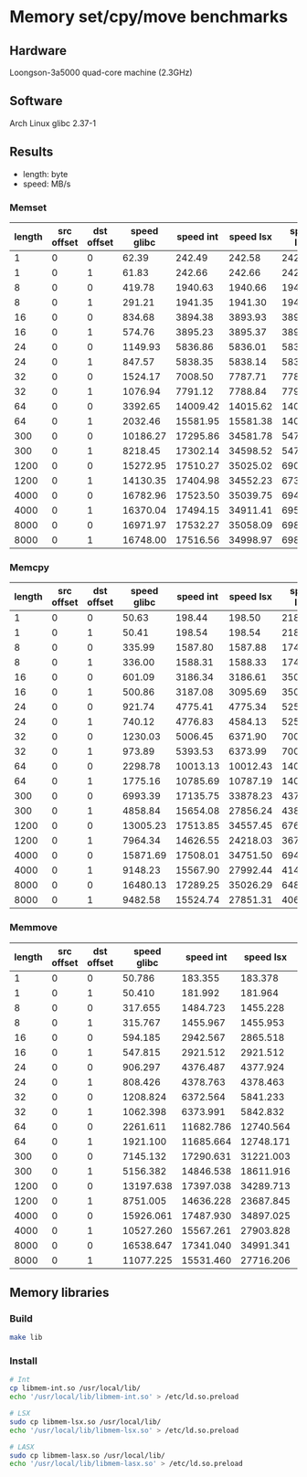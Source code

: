 # Memory set/cpy/move benchmarks

## Hardware

Loongson-3a5000 quad-core machine (2.3GHz)

## Software

Arch Linux glibc 2.37-1

## Results

* length: byte
* speed: MB/s

### Memset

| length | src offset | dst offset | speed glibc | speed int | speed lsx | speed lasx |
|--------|------------|------------|-------------|-----------|-----------|------------|
| 1      | 0          | 0          | 62.39       | 242.49    | 242.58    | 242.59     |
| 1      | 0          | 1          | 61.83       | 242.66    | 242.66    | 242.66     |
| 8      | 0          | 0          | 419.78      | 1940.63   | 1940.66   | 1941.15    |
| 8      | 0          | 1          | 291.21      | 1941.35   | 1941.30   | 1941.23    |
| 16     | 0          | 0          | 834.68      | 3894.38   | 3893.93   | 3892.89    |
| 16     | 0          | 1          | 574.76      | 3895.23   | 3895.37   | 3895.32    |
| 24     | 0          | 0          | 1149.93     | 5836.86   | 5836.01   | 5834.73    |
| 24     | 0          | 1          | 847.57      | 5838.35   | 5838.14   | 5838.56    |
| 32     | 0          | 0          | 1524.17     | 7008.50   | 7787.71   | 7787.99    |
| 32     | 0          | 1          | 1076.94     | 7791.12   | 7788.84   | 7790.98    |
| 64     | 0          | 0          | 3392.65     | 14009.42  | 14015.62  | 14018.16   |
| 64     | 0          | 1          | 2032.46     | 15581.95  | 15581.38  | 14022.53   |
| 300    | 0          | 0          | 10186.27    | 17295.86  | 34581.78  | 54742.08   |
| 300    | 0          | 1          | 8218.45     | 17302.14  | 34598.52  | 54781.40   |
| 1200   | 0          | 0          | 15272.95    | 17510.27  | 35025.02  | 69007.14   |
| 1200   | 0          | 1          | 14130.35    | 17404.98  | 34552.23  | 67353.95   |
| 4000   | 0          | 0          | 16782.96    | 17523.50  | 35039.75  | 69488.75   |
| 4000   | 0          | 1          | 16370.04    | 17494.15  | 34911.41  | 69552.13   |
| 8000   | 0          | 0          | 16971.97    | 17532.27  | 35058.09  | 69812.14   |
| 8000   | 0          | 1          | 16748.00    | 17516.56  | 34998.97  | 69848.90   |

### Memcpy

| length | src offset | dst offset | speed glibc | speed int | speed lsx | speed lasx |
|--------|------------|------------|-------------|-----------|-----------|------------|
| 1      | 0          | 0          | 50.63       | 198.44    | 198.50    | 218.34     |
| 1      | 0          | 1          | 50.41       | 198.54    | 198.54    | 218.40     |
| 8      | 0          | 0          | 335.99      | 1587.80   | 1587.88   | 1746.65    |
| 8      | 0          | 1          | 336.00      | 1588.31   | 1588.33   | 1746.60    |
| 16     | 0          | 0          | 601.09      | 3186.34   | 3186.61   | 3503.77    |
| 16     | 0          | 1          | 500.86      | 3187.08   | 3095.69   | 3505.91    |
| 24     | 0          | 0          | 921.74      | 4775.41   | 4775.34   | 5252.96    |
| 24     | 0          | 1          | 740.12      | 4776.83   | 4584.13   | 5254.60    |
| 32     | 0          | 0          | 1230.03     | 5006.45   | 6371.90   | 7008.27    |
| 32     | 0          | 1          | 973.89      | 5393.53   | 6373.99   | 7009.88    |
| 64     | 0          | 0          | 2298.78     | 10013.13  | 10012.43  | 14016.31   |
| 64     | 0          | 1          | 1775.16     | 10785.69  | 10787.19  | 14022.53   |
| 300    | 0          | 0          | 6993.39     | 17135.75  | 33878.23  | 43797.86   |
| 300    | 0          | 1          | 4858.84     | 15654.08  | 27856.24  | 43802.89   |
| 1200   | 0          | 0          | 13005.23    | 17513.85  | 34557.45  | 67632.85   |
| 1200   | 0          | 1          | 7964.34     | 14626.55  | 24218.03  | 36784.81   |
| 4000   | 0          | 0          | 15871.69    | 17508.01  | 34751.50  | 69425.48   |
| 4000   | 0          | 1          | 9148.23     | 15567.90  | 27992.44  | 41400.84   |
| 8000   | 0          | 0          | 16480.13    | 17289.25  | 35026.29  | 64865.21   |
| 8000   | 0          | 1          | 9482.58     | 15524.74  | 27851.31  | 40644.78   |

### Memmove

| length | src offset | dst offset | speed glibc | speed int | speed lsx | speed lasx |
|--------|------------|------------|-------------|-----------|-----------|------------|
| 1      | 0          | 0          | 50.786      | 183.355   | 183.378   | 181.963    |
| 1      | 0          | 1          | 50.410      | 181.992   | 181.964   | 181.996    |
| 8      | 0          | 0          | 317.655     | 1484.723  | 1455.228  | 1455.799   |
| 8      | 0          | 1          | 315.767     | 1455.967  | 1455.953  | 1455.967   |
| 16     | 0          | 0          | 594.185     | 2942.567  | 2865.518  | 2920.337   |
| 16     | 0          | 1          | 547.815     | 2921.512  | 2921.512  | 2921.568   |
| 24     | 0          | 0          | 906.297     | 4376.487  | 4377.924  | 4377.206   |
| 24     | 0          | 1          | 808.426     | 4378.763  | 4378.463  | 4378.763   |
| 32     | 0          | 0          | 1208.824    | 6372.564  | 5841.233  | 5840.355   |
| 32     | 0          | 1          | 1062.398    | 6373.991  | 5842.832  | 5973.615   |
| 64     | 0          | 0          | 2261.611    | 11682.786 | 12740.564 | 11677.834  |
| 64     | 0          | 1          | 1921.100    | 11685.664 | 12748.171 | 11686.463  |
| 300    | 0          | 0          | 7145.132    | 17290.631 | 31221.003 | 32353.856  |
| 300    | 0          | 1          | 5156.382    | 14846.538 | 18611.916 | 24347.678  |
| 1200   | 0          | 0          | 13197.638   | 17397.038 | 34289.713 | 62912.693  |
| 1200   | 0          | 1          | 8751.005    | 14636.228 | 23687.845 | 28682.527  |
| 4000   | 0          | 0          | 15926.061   | 17487.930 | 34897.025 | 69498.245  |
| 4000   | 0          | 1          | 10527.260   | 15567.261 | 27903.828 | 40556.353  |
| 8000   | 0          | 0          | 16538.647   | 17341.040 | 34991.341 | 65147.762  |
| 8000   | 0          | 1          | 11077.225   | 15531.460 | 27716.206 | 40377.973  |

## Memory libraries

### Build

```bash
make lib
```

### Install

```bash
# Int
cp libmem-int.so /usr/local/lib/
echo '/usr/local/lib/libmem-int.so' > /etc/ld.so.preload

# LSX
sudo cp libmem-lsx.so /usr/local/lib/
echo '/usr/local/lib/libmem-lsx.so' > /etc/ld.so.preload

# LASX
sudo cp libmem-lasx.so /usr/local/lib/
echo '/usr/local/lib/libmem-lasx.so' > /etc/ld.so.preload
```
